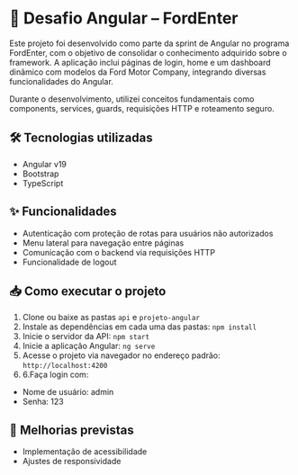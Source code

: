 # 🎯 Desafio Angular – FordEnter

Este projeto foi desenvolvido como parte da sprint de Angular no programa FordEnter, com o objetivo de consolidar o conhecimento adquirido sobre o framework. A aplicação inclui páginas de login, home e um dashboard dinâmico com modelos da Ford Motor Company, integrando diversas funcionalidades do Angular.

Durante o desenvolvimento, utilizei conceitos fundamentais como components, services, guards, requisições HTTP e roteamento seguro.

## 🛠️ Tecnologias utilizadas
- Angular v19
- Bootstrap
- TypeScript

## ✨ Funcionalidades
- Autenticação com proteção de rotas para usuários não autorizados
- Menu lateral para navegação entre páginas
- Comunicação com o backend via requisições HTTP
- Funcionalidade de logout

## 📥 Como executar o projeto
1. Clone ou baixe as pastas `api` e `projeto-angular`
2. Instale as dependências em cada uma das pastas:
   `npm install`
3. Inicie o servidor da API: 
   `npm start`
4. Inicie a aplicação Angular:
  `ng serve`
5. Acesse o projeto via navegador no endereço padrão: `http://localhost:4200`
6. 6.Faça login com:
  - Nome de usuário: admin
  - Senha: 123

## 🔮 Melhorias previstas
- Implementação de acessibilidade
- Ajustes de responsividade
